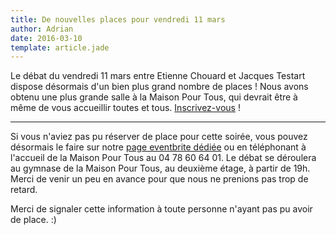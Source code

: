 ```yaml
---
title: De nouvelles places pour vendredi 11 mars
author: Adrian
date: 2016-03-10
template: article.jade
---
```


Le débat du vendredi 11 mars entre Etienne Chouard et Jacques Testart dispose désormais d'un bien plus grand nombre de places ! Nous avons obtenu une plus grande salle à la Maison Pour Tous, qui devrait être à même de vous accueillir toutes et tous. [Inscrivez-vous](https://www.eventbrite.fr/e/billets-tirage-au-sort-et-democratie-experiences-politiques-22163262916) !

---

Si vous n'aviez pas pu réserver de place pour cette soirée, vous pouvez désormais le faire sur notre [page eventbrite dédiée](https://www.eventbrite.fr/e/billets-tirage-au-sort-et-democratie-experiences-politiques-22163262916) ou en téléphonant à l'accueil de la Maison Pour Tous au 04 78 60 64 01. Le débat se déroulera au gymnase de la Maison Pour Tous, au deuxième étage, à partir de 19h. Merci de venir un peu en avance pour que nous ne prenions pas trop de retard.

Merci de signaler cette information à toute personne n'ayant pas pu avoir de place. :)
